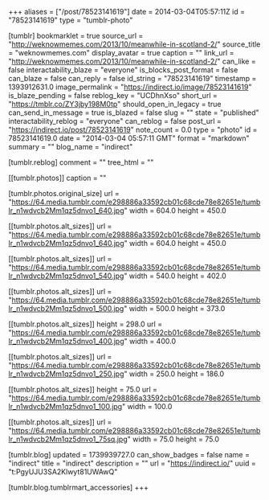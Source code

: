 +++
aliases = ["/post/78523141619"]
date = 2014-03-04T05:57:11Z
id = "78523141619"
type = "tumblr-photo"

[tumblr]
bookmarklet = true
source_url = "http://weknowmemes.com/2013/10/meanwhile-in-scotland-2/"
source_title = "weknowmemes.com"
display_avatar = true
caption = ""
link_url = "http://weknowmemes.com/2013/10/meanwhile-in-scotland-2/"
can_like = false
interactability_blaze = "everyone"
is_blocks_post_format = false
can_blaze = false
can_reply = false
id_string = "78523141619"
timestamp = 1393912631.0
image_permalink = "https://indirect.io/image/78523141619"
is_blaze_pending = false
reblog_key = "UCDhnXso"
short_url = "https://tmblr.co/ZY3jby198M0tp"
should_open_in_legacy = true
can_send_in_message = true
is_blazed = false
slug = ""
state = "published"
interactability_reblog = "everyone"
can_reblog = false
post_url = "https://indirect.io/post/78523141619"
note_count = 0.0
type = "photo"
id = 78523141619.0
date = "2014-03-04 05:57:11 GMT"
format = "markdown"
summary = ""
blog_name = "indirect"

[tumblr.reblog]
comment = ""
tree_html = ""

[[tumblr.photos]]
caption = ""

[tumblr.photos.original_size]
url = "https://64.media.tumblr.com/e298886a33592cb01c68cde78e82651e/tumblr_n1wdvcb2Mm1qz5dnvo1_640.jpg"
width = 604.0
height = 450.0

[[tumblr.photos.alt_sizes]]
url = "https://64.media.tumblr.com/e298886a33592cb01c68cde78e82651e/tumblr_n1wdvcb2Mm1qz5dnvo1_640.jpg"
width = 604.0
height = 450.0

[[tumblr.photos.alt_sizes]]
url = "https://64.media.tumblr.com/e298886a33592cb01c68cde78e82651e/tumblr_n1wdvcb2Mm1qz5dnvo1_540.jpg"
width = 540.0
height = 402.0

[[tumblr.photos.alt_sizes]]
url = "https://64.media.tumblr.com/e298886a33592cb01c68cde78e82651e/tumblr_n1wdvcb2Mm1qz5dnvo1_500.jpg"
width = 500.0
height = 373.0

[[tumblr.photos.alt_sizes]]
height = 298.0
url = "https://64.media.tumblr.com/e298886a33592cb01c68cde78e82651e/tumblr_n1wdvcb2Mm1qz5dnvo1_400.jpg"
width = 400.0

[[tumblr.photos.alt_sizes]]
url = "https://64.media.tumblr.com/e298886a33592cb01c68cde78e82651e/tumblr_n1wdvcb2Mm1qz5dnvo1_250.jpg"
width = 250.0
height = 186.0

[[tumblr.photos.alt_sizes]]
height = 75.0
url = "https://64.media.tumblr.com/e298886a33592cb01c68cde78e82651e/tumblr_n1wdvcb2Mm1qz5dnvo1_100.jpg"
width = 100.0

[[tumblr.photos.alt_sizes]]
url = "https://64.media.tumblr.com/e298886a33592cb01c68cde78e82651e/tumblr_n1wdvcb2Mm1qz5dnvo1_75sq.jpg"
width = 75.0
height = 75.0

[tumblr.blog]
updated = 1739939727.0
can_show_badges = false
name = "indirect"
title = "indirect"
description = ""
url = "https://indirect.io/"
uuid = "t:PgyUJU3SA2Klwyt81UWAwQ"

[tumblr.blog.tumblrmart_accessories]
+++
